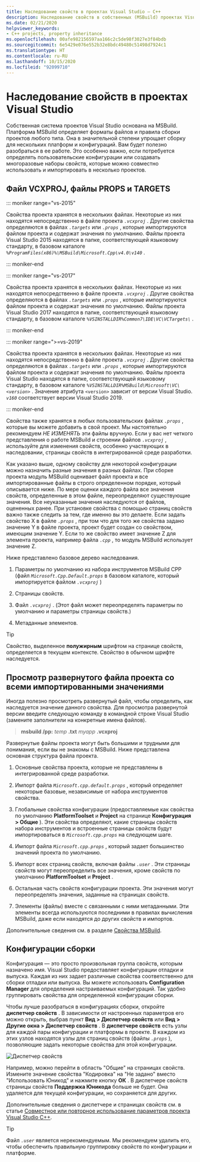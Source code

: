 ```yaml
---
title: Наследование свойств в проектах Visual Studio — C++
description: Наследование свойств в собственных (MSBuild) проектах Visual Studio на C++.
ms.date: 02/21/2020
helpviewer_keywords:
- C++ projects, property inheritance
ms.openlocfilehash: 00afe982156597aa166c2c5de98f3027e3f84bdb
ms.sourcegitcommit: 6e5429e076e552b32e8bdc49480c51498d7924c1
ms.translationtype: HT
ms.contentlocale: ru-RU
ms.lasthandoff: 10/15/2020
ms.locfileid: "92099710"
---
```

# <a name="property-inheritance-in-visual-studio-projects"></a>Наследование свойств в проектах Visual Studio

Собственная система проектов Visual Studio основана на MSBuild. Платформа MSBuild определяет форматы файлов и правила сборки проектов любого типа. Она в значительной степени упрощает сборку для нескольких платформ и конфигураций. Вам будет полезно разобраться в ее работе. Это особенно важно, если потребуется определять пользовательские конфигурации или создавать многоразовые наборы свойств, которые можно совместно использовать и импортировать в несколько проектов.

## <a name="the-vcxproj-file-props-files-and-targets-files"></a>Файл VCXPROJ, файлы PROPS и TARGETS

::: moniker range="vs-2015"

Свойства проекта хранятся в нескольких файлах. Некоторые из них находятся непосредственно в файле проекта *`.vcxproj`* . Другие свойства определяются в файлах *`.targets`* или *`.props`* , которые импортируются файлом проекта и содержат значения по умолчанию. Файлы проекта Visual Studio 2015 находятся в папке, соответствующей языковому стандарту, в базовом каталоге *`%ProgramFiles(x86)%\MSBuild\Microsoft.Cpp\v4.0\v140`* .

::: moniker-end

::: moniker range="vs-2017"

Свойства проекта хранятся в нескольких файлах. Некоторые из них находятся непосредственно в файле проекта *`.vcxproj`* . Другие свойства определяются в файлах *`.targets`* или *`.props`* , которые импортируются файлом проекта и содержат значения по умолчанию. Файлы проекта Visual Studio 2017 находятся в папке, соответствующей языковому стандарту, в базовом каталоге *`%VSINSTALLDIR%Common7\IDE\VC\VCTargets\`* .

::: moniker-end

::: moniker range=">=vs-2019"

Свойства проекта хранятся в нескольких файлах. Некоторые из них находятся непосредственно в файле проекта *`.vcxproj`* . Другие свойства определяются в файлах *`.targets`* или *`.props`* , которые импортируются файлом проекта и содержат значения по умолчанию. Файлы проекта Visual Studio находятся в папке, соответствующей языковому стандарту, в базовом каталоге *`%VSINSTALLDIR%MSBuild\Microsoft\VC\<version>`* . Значение атрибута `<version>` зависит от версии Visual Studio. *`v160`* соответствует версии Visual Studio 2019.

::: moniker-end

Свойства также хранятся в любых пользовательских файлах *`.props`* , которые вы можете добавить в свой проект. Мы настоятельно рекомендуем *НЕ ИЗМЕНЯТЬ* эти файлы вручную. Если у вас нет четкого представления о работе MSBuild и строении файлов *`.vcxproj`* , используйте для изменения свойств, особенно участвующих в наследовании, страницы свойств в интегрированной среде разработки.

Как указано выше, одному свойству для некоторой конфигурации можно назначить разные значения в разных файлах. При сборке проекта модуль MSBuild оценивает файл проекта и все импортированные файлы в строго определенном порядке, который описывается ниже. По мере оценки каждого файла все значения свойств, определенные в этом файле, переопределяют существующие значения. Все неуказанные значения наследуются от файлов, оцененных ранее. При установке свойства с помощью страниц свойств важно также следить за тем, где именно вы это делаете. Если задать свойство X в файле *`.props`* , при том что для того же свойства задано значение Y в файле проекта, проект будет создан со свойством, имеющим значение Y. Если то же свойство имеет значение Z для элемента проекта, например файла *`.cpp`* , то модуль MSBuild использует значение Z.

Ниже представлено базовое дерево наследования.

1. Параметры по умолчанию из набора инструментов MSBuild CPP (файл *`Microsoft.Cpp.Default.props`* в базовом каталоге, который импортируется файлом *`.vcxproj`* )

1. Страницы свойств.

1. Файл *`.vcxproj`* . (Этот файл может переопределять параметры по умолчанию и параметры страницы свойств.)

1. Метаданные элементов.

> [!TIP]
> Свойство, выделенное **полужирным** шрифтом на странице свойств, определяется в текущем контексте. Свойство в обычном шрифте наследуется.

## <a name="view-an-expanded-project-file-with-all-imported-values"></a>Просмотр развернутого файла проекта со всеми импортированными значениями

Иногда полезно просмотреть развернутый файл, чтобы определить, как наследуется значение данного свойства. Для просмотра развернутой версии введите следующую команду в командной строке Visual Studio (замените заполнители на конкретные имена файлов).

> **msbuild /pp:** _temp_ **.txt** _myapp_ **.vcxproj**

Развернутые файлы проекта могут быть большими и трудными для понимания, если вы не знакомы с MSBuild. Ниже представлена основная структура файла проекта.

1. Основные свойства проекта, которые не представлены в интегрированной среде разработки.

1. Импорт файла *`Microsoft.cpp.default.props`* , который определяет некоторые базовые, независимые от набора инструментов свойства.

1. Глобальные свойства конфигурации (предоставляемые как свойства по умолчанию **PlatformToolset** и **Project** на странице **Конфигурация &gt; Общие** ). Эти свойства определяют, какие страницы свойств набора инструментов и встроенные страницы свойств будут импортироваться в *`Microsoft.cpp.props`* на следующем шаге.

1. Импорт файла *`Microsoft.cpp.props`* , который задает большинство значений проекта по умолчанию.

1. Импорт всех страниц свойств, включая файлы *`.user`* . Эти страницы свойств могут переопределить все значения, кроме свойств по умолчанию **PlatformToolset** и **Project** .

1. Остальная часть свойств конфигурации проекта. Эти значения могут переопределять значения, заданные на страницах свойств.

1. Элементы (файлы) вместе с связанными с ними метаданными. Эти элементы всегда используются последними в правилах вычисления MSBuild, даже если находятся до других свойств и импортов.

Дополнительные сведения см. в разделе [Свойства MSBuild](/visualstudio/msbuild/msbuild-properties).

## <a name="build-configurations"></a>Конфигурации сборки

Конфигурация — это просто произвольная группа свойств, которым назначено имя. Visual Studio предоставляет конфигурации отладки и выпуска. Каждая из них задает различные свойства соответственно для сборки отладки или выпуска. Вы можете использовать **Configuration Manager** для определения настраиваемых конфигураций. Так удобно группировать свойства для определенной конфигурации сборки.

Чтобы лучше разобраться в конфигурациях сборки, откройте **диспетчер свойств** . В зависимости от настроенных параметров его можно открыть, выбрав пункт **Вид > Диспетчер свойств** или **Вид > Другие окна > Диспетчер свойств** . В **диспетчере свойств** есть узлы для каждой пары конфигурации и платформы в проекте. В каждом из этих узлов находятся узлы для страниц свойств (файлы *`.props`* ), позволяющие задать некоторые свойства для этой конфигурации.

![Диспетчер свойств](media/property-manager.png "диспетчер свойств")

Например, можно перейти в область "Общие" на страницах свойств. Измените значение свойства "Кодировка" на "Не задано" вместо "Использовать Юникод" и нажмите кнопку **ОК** . В диспетчере свойств страницы свойств **Поддержка Юникода** больше не будет. Она удаляется для текущей конфигурации, но сохраняется для других.

Дополнительные сведения о диспетчере и страницах свойств см. в статье [Совместное или повторное использование параметров проекта Visual Studio C++](create-reusable-property-configurations.md).

> [!TIP]
> Файл *`.user`* является нерекомендуемым. Мы рекомендуем удалить его, чтобы обеспечить правильную группировку свойств по конфигурации и платформе.
